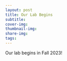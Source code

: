 ```yaml
---
layout: post
title: Our Lab Begins
subtitle:
cover-img:
thumbnail-img:
share-img:
tags:
---
```


Our lab begins in Fall 2023!